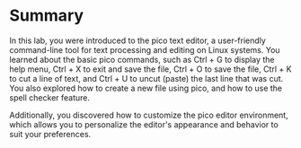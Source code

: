 # Summary

In this lab, you were introduced to the pico text editor, a user-friendly command-line tool for text processing and editing on Linux systems. You learned about the basic pico commands, such as Ctrl + G to display the help menu, Ctrl + X to exit and save the file, Ctrl + O to save the file, Ctrl + K to cut a line of text, and Ctrl + U to uncut (paste) the last line that was cut. You also explored how to create a new file using pico, and how to use the spell checker feature.

Additionally, you discovered how to customize the pico editor environment, which allows you to personalize the editor's appearance and behavior to suit your preferences.
